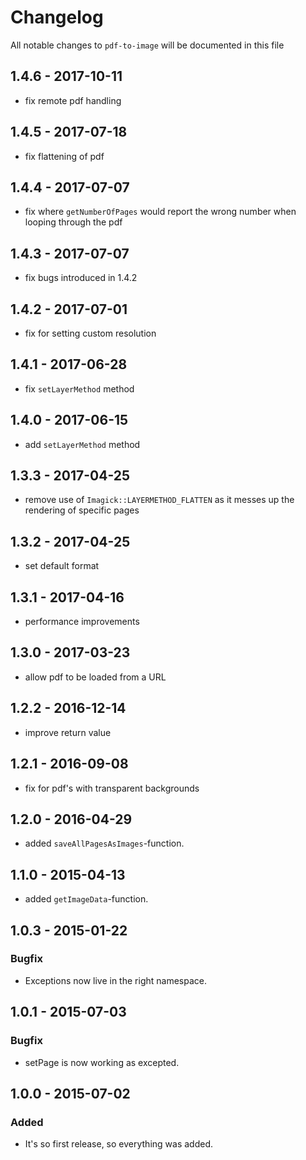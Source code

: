 # Changelog

All notable changes to `pdf-to-image` will be documented in this file

## 1.4.6 - 2017-10-11
- fix remote pdf handling

## 1.4.5 - 2017-07-18
- fix flattening of pdf

## 1.4.4 - 2017-07-07
- fix where `getNumberOfPages` would report the wrong number when looping through the pdf

## 1.4.3 - 2017-07-07
- fix bugs introduced in 1.4.2

## 1.4.2 - 2017-07-01
- fix for setting custom resolution

## 1.4.1 - 2017-06-28
- fix `setLayerMethod` method

## 1.4.0 - 2017-06-15
- add `setLayerMethod` method

## 1.3.3 - 2017-04-25
- remove use of `Imagick::LAYERMETHOD_FLATTEN` as it messes up the rendering of specific pages

## 1.3.2 - 2017-04-25
- set default format

## 1.3.1 - 2017-04-16
- performance improvements

## 1.3.0 - 2017-03-23
- allow pdf to be loaded from a URL

## 1.2.2 - 2016-12-14
- improve return value

## 1.2.1 - 2016-09-08
- fix for pdf's with transparent backgrounds

## 1.2.0 - 2016-04-29
- added `saveAllPagesAsImages`-function.

## 1.1.0 - 2015-04-13
- added `getImageData`-function.

## 1.0.3 - 2015-01-22

### Bugfix
- Exceptions now live in the right namespace.

## 1.0.1 - 2015-07-03

### Bugfix
- setPage is now working as excepted.

## 1.0.0 - 2015-07-02

### Added
- It's so first release, so everything was added.

